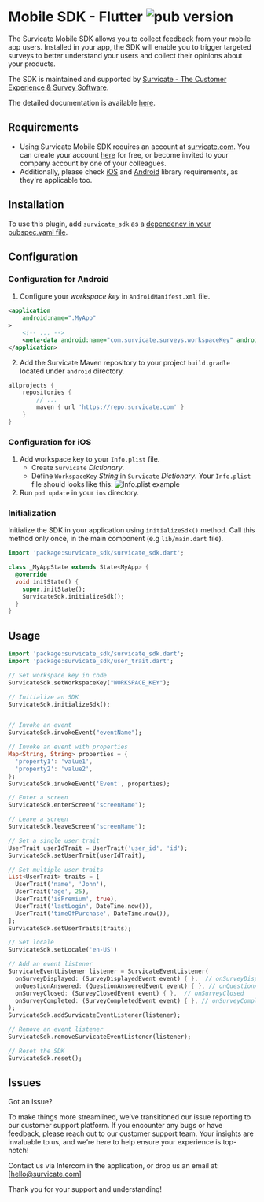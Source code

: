 # Mobile SDK - Flutter ![pub version](https://img.shields.io/pub/v/survicate_sdk)

The Survicate Mobile SDK allows you to collect feedback from your mobile app users. Installed in your app, the SDK will enable you to trigger targeted surveys to better understand your users and collect their opinions about your products. 

The SDK is maintained and supported by [Survicate - The Customer Experience & Survey Software](https://survicate.com/software/mobile-app-surveys/).

The detailed documentation is available [here](https://developers.survicate.com/mobile-sdk/flutter). 

## Requirements

* Using Survicate Mobile SDK requires an account at [survicate.com](https://survicate.com). You can create your account [here](https://panel.survicate.com/signup) for free, or become invited to your company account by one of your colleagues.
* Additionally, please check [iOS](/mobile-sdk/ios/) and [Android](/mobile-sdk/android/) library requirements, as they're applicable too.

## Installation
To use this plugin, add `survicate_sdk` as a [dependency in your pubspec.yaml file](https://flutter.dev/docs/development/platform-integration/platform-channels).

## Configuration

### Configuration for Android

1. Configure your *workspace key* in `AndroidManifest.xml` file.

```xml {{title: 'AndroidManifest.xml'}}
<application
    android:name=".MyApp"
>
    <!-- ... -->
    <meta-data android:name="com.survicate.surveys.workspaceKey" android:value="YOUR_WORKSPACE_KEY"/>
</application>
```

2. Add the Survicate Maven repository to your project `build.gradle` located under `android` directory.

```groovy {{title: "Project's build.gradle" }}
allprojects {
    repositories {
        // ...
        maven { url 'https://repo.survicate.com' }
    }
}
```

### Configuration for iOS

1. Add workspace key to your `Info.plist` file.
   - Create `Survicate` *Dictionary*.
   - Define `WorkspaceKey` *String* in `Survicate` *Dictionary*.
   Your `Info.plist` file should looks like this:
   ![Info.plist example](/ios-infoplist.png)
2. Run `pod update` in your `ios` directory.

### Initialization

Initialize the SDK in your application using `initializeSdk()` method. Call this method only once, in the main component (e.g `lib/main.dart` file).

```dart
import 'package:survicate_sdk/survicate_sdk.dart';

class _MyAppState extends State<MyApp> {
  @override
  void initState() {
    super.initState();
    SurvicateSdk.initializeSdk();
  }
}
```

## Usage
```dart
import 'package:survicate_sdk/survicate_sdk.dart';
import 'package:survicate_sdk/user_trait.dart';

// Set workspace key in code
SurvicateSdk.setWorkspaceKey("WORKSPACE_KEY");

// Initialize an SDK
SurvicateSdk.initializeSdk();


// Invoke an event
SurvicateSdk.invokeEvent("eventName");

// Invoke an event with properties
Map<String, String> properties = {
  'property1': 'value1',
  'property2': 'value2',
};
SurvicateSdk.invokeEvent('Event', properties);

// Enter a screen
SurvicateSdk.enterScreen("screenName");

// Leave a screen
SurvicateSdk.leaveScreen("screenName");

// Set a single user trait
UserTrait userIdTrait = UserTrait('user_id', 'id');
SurvicateSdk.setUserTrait(userIdTrait);

// Set multiple user traits
List<UserTrait> traits = [
  UserTrait('name', 'John'),
  UserTrait('age', 25),
  UserTrait('isPremium', true),
  UserTrait('lastLogin', DateTime.now()),
  UserTrait('timeOfPurchase', DateTime.now()),
];
SurvicateSdk.setUserTraits(traits);

// Set locale
SurvicateSdk.setLocale('en-US')

// Add an event listener
SurvicateEventListener listener = SurvicateEventListener(
  onSurveyDisplayed: (SurveyDisplayedEvent event) { },  // onSurveyDisplayed
  onQuestionAnswered: (QuestionAnsweredEvent event) { }, // onQuestionAnswered
  onSurveyClosed: (SurveyClosedEvent event) { },  // onSurveyClosed
  onSurveyCompleted: (SurveyCompletedEvent event) { }, // onSurveyCompleted
);
SurvicateSdk.addSurvicateEventListener(listener);

// Remove an event listener
SurvicateSdk.removeSurvicateEventListener(listener);

// Reset the SDK
SurvicateSdk.reset();
```

## Issues

Got an Issue?

To make things more streamlined, we’ve transitioned our issue reporting to our customer support platform. If you encounter any bugs or have feedback, please reach out to our customer support team. Your insights are invaluable to us, and we’re here to help ensure your experience is top-notch!

Contact us via Intercom in the application, or drop us an email at: [hello@survicate.com]

Thank you for your support and understanding!

